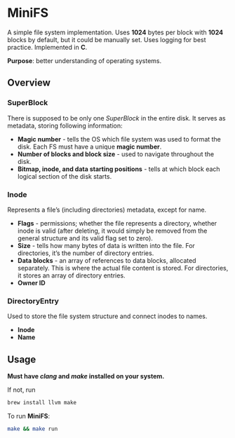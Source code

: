 # MiniFS

A simple file system implementation. Uses **1024** bytes per block with **1024** blocks by default, but it could be manually set. Uses logging for best practice. Implemented in **C**.

**Purpose**: better understanding of operating systems.

## Overview

### SuperBlock

There is supposed to be only one *SuperBlock* in the entire disk. It serves as metadata, storing following information:

- **Magic number** - tells the OS which file system was used to format the disk. Each FS must have a unique **magic number**.
- **Number of blocks and block size** - used to navigate throughout the disk.
- **Bitmap, inode, and data starting positions** - tells at which block each logical section of the disk starts.

### Inode

Represents a file’s (including directories) metadata, except for name.

- **Flags** - permissions; whether the file represents a directory, whether inode is valid (after deleting, it would simply be removed from the general structure and its valid flag set to zero).
- **Size** - tells how many bytes of data is written into the file. For directories, it’s the number of directory entries.
- **Data blocks** - an array of references to data blocks, allocated separately. This is where the actual file content is stored. For directories, it stores an array of directory entries.
- **Owner ID**

### DirectoryEntry

Used to store the file system structure and connect inodes to names.

- **Inode**
- **Name**

## Usage

**Must have *clang* and *make* installed on your system.**

If not, run

```bash
brew install llvm make
```

To run **MiniFS**:

```bash
make && make run
```